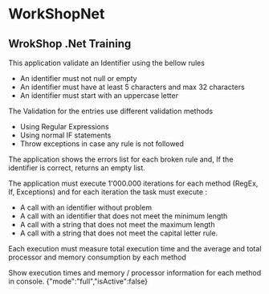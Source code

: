 # WorkShopNet
## WrokShop .Net Training

This application validate an Identifier using the bellow rules
- An identifier must not null or empty
- An identifier must have at least 5 characters and max 32 characters
- An identifier must start with an uppercase letter

The Validation for the entries use different validation methods
- Using Regular Expressions
- Using normal IF statements
- Throw exceptions in case any rule is not followed

The application shows the errors list for each broken rule and,
If the identifier is correct, returns an empty list.

The application must execute 1'000.000 iterations for each method (RegEx, If, Exceptions)
and for each iteration the task must execute :
- A call with an identifier without problem
- A call with an identifier that does not meet the minimum length
- A call with a string that does not meet the maximum length
- A call with a string that does not meet the capital letter rule.

Each execution must measure total execution time and the
average and total processor and memory consumption by each method

Show execution times and memory / processor information for each method in console.
{"mode":"full","isActive":false}